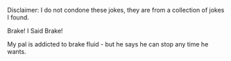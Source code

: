 Disclaimer: I do not condone these jokes, they are from a collection of jokes I found.

Brake! I Said Brake!

My pal is addicted to brake fluid - but he says he can stop any time he wants.


